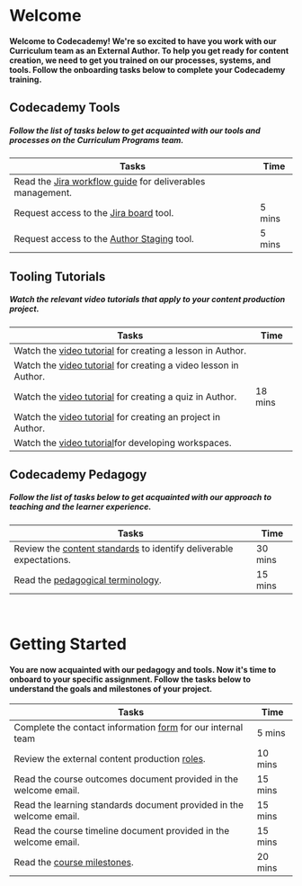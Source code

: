 # Welcome
#### Welcome to Codecademy! We're so excited to have you work with our Curriculum team as an External Author. To help you get ready for content creation, we need to get you trained on our processes, systems, and tools. Follow the onboarding tasks below to complete your Codecademy training.

## Codecademy Tools
##### Follow the list of tasks below to get acquainted with our tools and processes on the Curriculum Programs team.

| Tasks  | Time  |
| ------------ | ------------ |
| Read the [Jira workflow guide](https://ryzacinc.github.io/external-author-onboarding/using-jira) for deliverables management.  |   |
| Request access to the [Jira board](https://codecademy.atlassian.net/secure/RapidBoard.jspa?rapidView=99&projectKey=CPDE) tool. | 5 mins  |
| Request access to the [Author Staging](https://author-staging.codecademy.com) tool. | 5 mins  |

## Tooling Tutorials
##### Watch the relevant video tutorials that apply to your content production project.

| Tasks  | Time  |
| ------------ | ------------ |
| Watch the [video tutorial]() for creating a lesson in Author.  |   |
| Watch the [video tutorial]() for creating a video lesson in Author.  |   |
| Watch the [video tutorial](https://www.youtube.com/watch?v=hkXmTatucrA) for creating a quiz in Author.  | 18 mins  |
| Watch the [video tutorial]() for creating an project in Author.  |   |
| Watch the [video tutorial]()for developing workspaces.  |   |

## Codecademy Pedagogy
##### Follow the list of tasks below to get acquainted with our approach to teaching and the learner experience.

| Tasks  | Time  |
| ------------ | ------------ |
| Review the [content standards](http://codecademy-curriculum-documentation.s3-website-us-east-1.amazonaws.com/) to identify deliverable expectations. | 30 mins  |
| Read the [pedagogical terminology](https://ryzacinc.github.io/external-author-onboarding/codecademy-pedagogy).  | 15 mins  |

<br/>

# Getting Started
#### You are now acquainted with our pedagogy and tools. Now it's time to onboard to your specific assignment. Follow the tasks below to understand the goals and milestones of your project.

| Tasks  | Time  |
| ------------ | ------------ |
| Complete the contact information [form](https://docs.google.com/forms/d/e/1FAIpQLSeGV0erg8lcYl39ZBhYMKq_n2GKsNjfXQGDPEzoh0aeqRk-Xg/viewform) for our internal team | 5 mins |
| Review the external content production [roles](https://ryzacinc.github.io/external-author-onboarding/roles).  | 10 mins  |
| Read the course outcomes document provided in the welcome email.  | 15 mins  |
| Read the learning standards document provided in the welcome email.  | 15 mins  |
| Read the course timeline document provided in the welcome email.  | 15 mins  |
| Read the [course milestones](https://ryzacinc.github.io/external-author-onboarding/course-milestones).  | 20 mins  |
